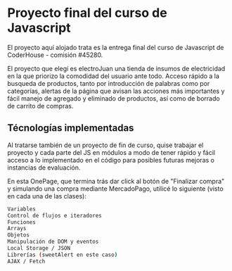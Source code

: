 # Proyecto final del curso de Javascript

El proyecto aquí alojado trata es la entrega final del curso de Javascript de CoderHouse - comisión #45280.

El proyecto que elegí es electroJuan una tienda de insumos de electricidad en la que priorizo la comodidad del usuario ante todo.
Acceso rápido a la busqueda de productos, tanto por introducción de palabras como por categorías, alertas de la página que avisan las acciones más importantes y fácil
manejo de agregado y eliminado de productos, así como de borrado de carrito de compras.

## Técnologías implementadas

Al tratarse también de un proyecto de fin de curso, quise trabajar el proyecto y cada parte del JS en módulos a modo de tener rápido y fácil acceso a lo implementado en el código para posibles futuras mejoras o instancias de evaluación.

En esta OnePage, que termina trás dar click al botón de "Finalizar compra" y simulando una compra mediante MercadoPago, utilicé lo siguiente (visto en cada una de las clases):


```sh
Variables
Control de flujos e iteradores
Funciones
Arrays
Objetos
Manipulación de DOM y eventos
Local Storage / JSON
Librerías (sweetAlert en este caso)
AJAX / Fetch 
```